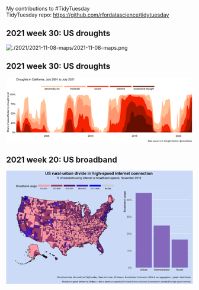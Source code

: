 My contributions to #TidyTuesday  
TidyTuesday repo: https://github.com/rfordatascience/tidytuesday

## **2021 week 30: US droughts**
![./2021/2021-11-08-maps/2021-11-08-maps.png](https://github.com/JolienNoels/tidytuesday/blob/main/2021/2021-11-08-maps/2021-11-08-maps.png)

## **2021 week 30: US droughts**
![./2021/2021-07-22-droughts/2021-07-22-streamplot.png](https://github.com/JolienNoels/tidytuesday/blob/main/2021/2021-07-22-droughts/2021-07-22-streamplot.png)

## **2021 week 20: US broadband**
![./2021/2021-07-22-droughts/2021-07-22-streamplot.png](https://github.com/JolienNoels/tidytuesday/blob/main/2021/2021-05-11-broadband/2021-05-11-broadband.png)